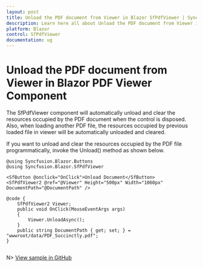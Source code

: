 ```yaml
---
layout: post
title: Unload the PDF document from Viewer in Blazor SfPdfViewer | Syncfusion
description: Learn here all about Unload the PDF document from Viewer in Syncfusion Blazor SfPdfViewer component and more.
platform: Blazor
control: SfPdfViewer
documentation: ug
---
```


# Unload the PDF document from Viewer in Blazor PDF Viewer Component

The SfPdfViewer component will automatically unload and clear the resources occupied by the PDF document when the control is disposed. Also, when loading another PDF file, the resources occupied by previous loaded file in viewer will be automatically unloaded and cleared.

If you want to unload and clear the resources occupied by the PDF file programmatically, invoke the Unload() method as shown below.

```cshtml
@using Syncfusion.Blazor.Buttons
@using Syncfusion.Blazor.SfPdfViewer

<SfButton @onclick="OnClick">Unload Document</SfButton>
<SfPdfViewer2 @ref="@Viewer" Height="500px" Width="1060px" DocumentPath="@DocumentPath" />

@code {
    SfPdfViewer2 Viewer;
    public void OnClick(MouseEventArgs args)
    {
        Viewer.UnloadAsync();
    }
    public string DocumentPath { get; set; } = "wwwroot/data/PDF_Succinctly.pdf";
}


```

N> [View sample in GitHub](https://github.com/SyncfusionExamples/blazor-pdf-viewer-examples/tree/master/Common/Unload%20Pdf%20document%20from%20Viewer%20-%20SfPdfViewer)